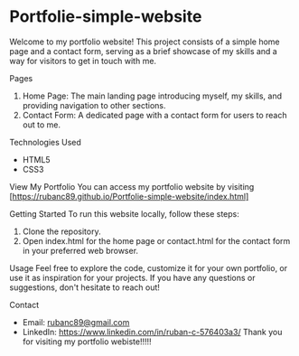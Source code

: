 # Portfolie-simple-website
Welcome to my portfolio website! This project consists of a simple home page and a contact form, serving as a brief showcase of my skills and a way for visitors to get in touch with me.

Pages
1. Home Page: The main landing page introducing myself, my skills, and providing navigation to other sections.
2. Contact Form: A dedicated page with a contact form for users to reach out to me.

Technologies Used
* HTML5
* CSS3

View My Portfolio
You can access my portfolio website by visiting [https://rubanc89.github.io/Portfolie-simple-website/index.html]

Getting Started
To run this website locally, follow these steps:
1. Clone the repository.
2. Open index.html for the home page or contact.html for the contact form in your preferred web browser.

Usage
Feel free to explore the code, customize it for your own portfolio, or use it as inspiration for your projects. If you have any questions or suggestions, don't hesitate to reach out!

Contact
* Email: rubanc89@gmail.com
* LinkedIn: https://www.linkedin.com/in/ruban-c-576403a3/
Thank you for visiting my portfolio webiste!!!!!
